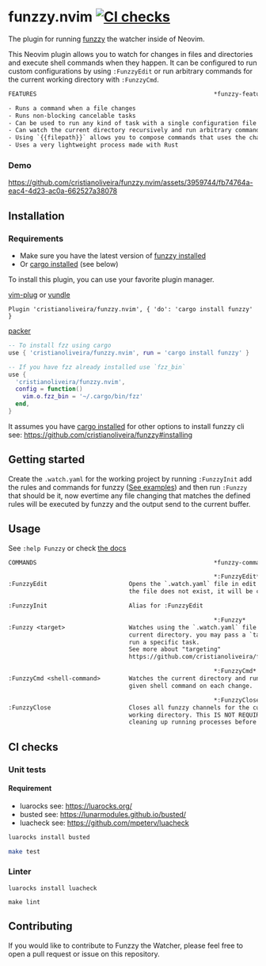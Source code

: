 # funzzy.nvim [![CI checks](https://github.com/cristianoliveira/funzzy.nvim/actions/workflows/on-push-main.yml/badge.svg)](https://github.com/cristianoliveira/funzzy.nvim/actions/workflows/on-push-main.yml)

The plugin for running [funzzy](https://github.com/cristianoliveira/funzzy) the watcher inside of Neovim. 

This Neovim plugin allows you to watch for changes in files and directories and execute shell commands when they happen. It can be configured to run custom configurations by using `:FunzzyEdit` or run arbitrary commands for the current working directory with `:FunzzyCmd`.

```txt
FEATURES                                                  *funzzy-features*

- Runs a command when a file changes
- Runs non-blocking cancelable tasks
- Can be used to run any kind of task with a single configuration file
- Can watch the current directory recursively and run arbitrary commands
- Using `{{filepath}}` allows you to compose commands that uses the changed file
- Uses a very lightweight process made with Rust

```
### Demo


https://github.com/cristianoliveira/funzzy.nvim/assets/3959744/fb74764a-eac4-4d23-ac0a-662527a38078


## Installation

### Requirements
 
 - Make sure you have the latest version of [funzzy installed](https://github.com/cristianoliveira/funzzy#installing) 
 - Or [cargo installed](https://doc.rust-lang.org/cargo/getting-started/installation.html) (see below)

To install this plugin, you can use your favorite plugin manager.

[vim-plug](https://github.com/junegunn/vim-plug) or [vundle](https://github.com/VundleVim/Vundle.vim)

```vim
Plugin 'cristianoliveira/funzzy.nvim', { 'do': 'cargo install funzzy' }
```

[packer](https://github.com/wbthomason/packer.nvim)

```lua
-- To install fzz using cargo
use { 'cristianoliveira/funzzy.nvim', run = 'cargo install funzzy' }

-- If you have fzz already installed use `fzz_bin`
use {
  'cristianoliveira/funzzy.nvim',
  config = function()
    vim.o.fzz_bin = '~/.cargo/bin/fzz'
  end,
}
```

It assumes you have [cargo installed](https://doc.rust-lang.org/cargo/getting-started/installation.html) for other options to install funzzy cli see: https://github.com/cristianoliveira/funzzy#installing

## Getting started

Create the `.watch.yaml` for the working project by running `:FunzzyInit` add the rules and commands for funzzy ([See examples](https://github.com/cristianoliveira/funzzy/tree/master/examples)) and then run `:Funzzy` that should be it, now evertime any file changing that matches the defined rules will be executed by funzzy and the output send to the current buffer.

## Usage

See `:help Funzzy` or check [the docs](https://github.com/cristianoliveira/funzzy.nvim/blob/main/doc/funzzy.txt)

```txt
COMMANDS                                                  *funzzy-commands*

                                                          *:FunzzyEdit*
:FunzzyEdit                       Opens the `.watch.yaml` file in edit mode. If
                                  the file does not exist, it will be created.

:FunzzyInit                       Alias for :FunzzyEdit

                                                          *:Funzzy*
:Funzzy <target>                  Watches using the `.watch.yaml` file in the
                                  current directory. you may pass a `target` to
                                  run a specific task.
                                  See more about "targeting"
                                  https://github.com/cristianoliveira/funzzy#running

                                                          *:FunzzyCmd*
:FunzzyCmd <shell-command>        Watches the current directory and runs the
                                  given shell command on each change.

                                                          *:FunzzyClose*
:FunzzyClose                      Closes all funzzy channels for the current
                                  working directory. This IS NOT REQUIRED for
                                  cleaning up running processes before exiting vim

```

## CI checks

### Unit tests

#### Requirement
 - luarocks see: https://luarocks.org/
 - busted see: https://lunarmodules.github.io/busted/
 - luacheck see: https://github.com/mpeterv/luacheck

```bash
luarocks install busted

make test
```

### Linter

```
luarocks install luacheck

make lint
```

## Contributing

If you would like to contribute to Funzzy the Watcher, please feel free to open a pull request or issue on this repository.
